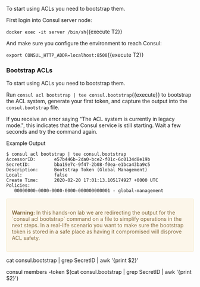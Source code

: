 
To start using ACLs you need to bootstrap them.

First login into Consul server node:

`docker exec -it server /bin/sh`{{execute T2}}

And make sure you configure the environment to reach Consul:

`export CONSUL_HTTP_ADDR=localhost:8500`{{execute T2}}


### Bootstrap ACLs

To start using ACLs you need to bootstrap them.

Run `consul acl bootstrap | tee consul.bootstrap`{{execute}} to bootstrap the ACL system, generate your first token, and capture the output into the `consul.bootstrap` file.

If you receive an error saying "The ACL system is currently in legacy mode.", this indicates that the Consul service is still starting. Wait a few seconds and try the command again.

Example Output

```
$ consul acl bootstrap | tee consul.bootstrap
AccessorID:       e57b446b-2da0-bce2-f01c-6c0134d8e19b
SecretID:         bba19e7c-9f47-2b08-f0ea-e1bca43ba9c5
Description:      Bootstrap Token (Global Management)
Local:            false
Create Time:      2020-02-20 17:01:13.105174927 +0000 UTC
Policies:
   00000000-0000-0000-0000-000000000001 - global-management
```

<div style="background-color:#fcf6ea; color:#866d42; border:1px solid #f8ebcf; padding:1em; border-radius:3px;">
  <p><strong>Warning: </strong>
  In this hands-on lab we are redirecting the output for the `consul acl bootstrap` command on a file to simplify operations in the next steps. In a real-life scenario you want to make sure the bootstrap token is stored in a safe place as having it compromised will disprove ACL safety.
</p></div>


cat consul.bootstrap  | grep SecretID  | awk '{print $2}'

consul members -token $(cat consul.bootstrap  | grep SecretID  | awk '{print $2}')
